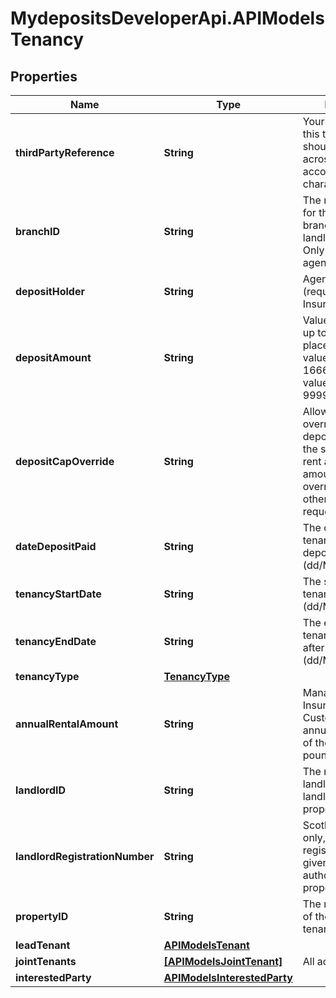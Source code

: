 # MydepositsDeveloperApi.APIModelsTenancy

## Properties

Name | Type | Description | Notes
------------ | ------------- | ------------- | -------------
**thirdPartyReference** | **String** | Your reference for this tenancy. This should be unique across the member&#39;s account. Must be 40 characters or less | [optional] 
**branchID** | **String** | The mydeposits ID for the agent&#39;s branch that the landlord belongs to Only needed for agent accounts  | [optional] 
**depositHolder** | **String** | Agent / Landlord (required for Insurance only) | 
**depositAmount** | **String** | Value of the deposit, up to 2 decimal places&lt;br&gt;Maximum value for Insurance: 16666.67 Maximum value for Scotland: 99999.00  | 
**depositCapOverride** | **String** | Allow the member to override the 5 week deposit cap limit for the stated annual rent and deposit amount &#39;true&#39; if override is needed, otherwise omit from request  | [optional] 
**dateDepositPaid** | **String** | The date that the tenant paid the deposit (dd/MM/yyyy) | 
**tenancyStartDate** | **String** | The start date of the tenancy (dd/MM/yyyy) | 
**tenancyEndDate** | **String** | The end date of the tenancy, must be after the start date (dd/MM/yyyy) | 
**tenancyType** | [**TenancyType**](TenancyType.md) |  | 
**annualRentalAmount** | **String** | Manadtory for Insurance and Custodial. The annual rental amount of the tenancy in pounds | 
**landlordID** | **String** | The mydeposits landlord ID for landlord owning the property | 
**landlordRegistrationNumber** | **String** | Scotland Custodial only, the landlord&#39;s registration number given by the local authority the property resides in | [optional] 
**propertyID** | **String** | The mydeposits ID of the property this tenancy refers to | 
**leadTenant** | [**APIModelsTenant**](APIModelsTenant.md) |  | 
**jointTenants** | [**[APIModelsJointTenant]**](APIModelsJointTenant.md) | All additional tenants | [optional] 
**interestedParty** | [**APIModelsInterestedParty**](APIModelsInterestedParty.md) |  | [optional] 


